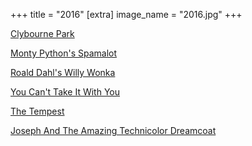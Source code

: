 +++
title = "2016"
[extra]
image_name = "2016.jpg"
+++

[Clybourne Park](http://weathervaneplayhouse.com)

[Monty Python's Spamalot](http://weathervaneplayhouse.com)

[Roald Dahl's Willy Wonka](http://weathervaneplayhouse.com)

[You Can't Take It With You](http://weathervaneplayhouse.com)

[The Tempest](https://www.rubbercitytheatre.com/)

[Joseph And The Amazing Technicolor Dreamcoat](http://weathervaneplayhouse.com)
